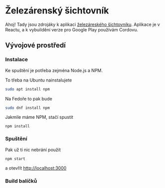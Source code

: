 # Železárenský šichtovník

Ahoj! Tady jsou zdrojáky k aplikaci [železáreského šichtovníku][googleplay]. Aplikace je v Reactu, a k vybuildění verze pro Google Play používám Cordovu.

## Vývojové prostředí
### Instalace
Ke spuštění je potřeba zejména Node.js a NPM.

To třeba na Ubuntu nainstalujete 
```bash
sudo apt install npm
```

Na Fedoře to pak bude

```bash
sudo dnf install npm
```

Jakmile máme NPM, stačí spustit 

```
npm install
```

### Spuštění

Pak už ti nic nebrání použít

```
npm start
```

a otevřít [http://localhost:3000][localserver]

### Build balíčků



[googleplay]: https://play.google.com/store/apps/details?id=cz.tomaszelina.sichtovnik
[localserver]: http://localhost:3000